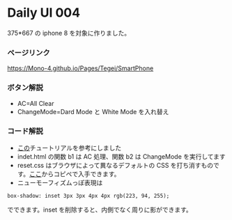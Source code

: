 # Daily UI 004

375\*667 の iphone 8 を対象に作りました。

### ページリンク

https://Mono-4.github.io/Pages/Tegei/SmartPhone

### ボタン解説

- AC=All Clear
- ChangeMode=Dard Mode と White Mode を入れ替え

### コード解説

- [この](https://techacademy.jp/magazine/21139)チュートリアルを参考にしました
- indet.html の関数 b1 は AC 処理、関数 b2 は ChangeMode を実行してます
- reset.css はブラウザによって異なるデフォルトの CSS を打ち消すものです。[ここ](http://html5doctor.com/html-5-reset-stylesheet/)からコピペで入手できます。
- ニューモーフィズムっぽ表現は

```
box-shadow: inset 3px 3px 4px 4px rgb(223, 94, 255);
```

でできます。inset を削除すると、内側でなく周りに影ができます。
